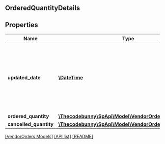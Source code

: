 ## OrderedQuantityDetails

## Properties

Name | Type | Description | Notes
------------ | ------------- | ------------- | -------------
**updated_date** | [**\DateTime**](\DateTime.md) | The date when the line item quantity was updated by buyer. Must be in ISO-8601 date/time format. | [optional]
**ordered_quantity** | [**\Thecodebunny\SpApi\Model\VendorOrders\ItemQuantity**](ItemQuantity.md) |  | [optional]
**cancelled_quantity** | [**\Thecodebunny\SpApi\Model\VendorOrders\ItemQuantity**](ItemQuantity.md) |  | [optional]

[[VendorOrders Models]](../) [[API list]](../../Api) [[README]](../../../README.md)
